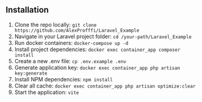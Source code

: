 ## Installation

1. Clone the repo locally: `git clone https://github.com/AlexProfffi/Laravel_Example`
2. Navigate in your Laravel project folder: `cd /your-path/Laravel_Example`
3. Run docker containers: `docker-compose up -d`
4. Install project dependencies: `docker exec container_app composer install`
5. Create a new .env file: `cp .env.example .env`
6. Generate application key: `docker exec container_app php artisan key:generate`
7. Install NPM dependencies: `npm install`
8. Clear all cache: `docker exec container_app php artisan optimize:clear`
9. Start the application: `vite`
